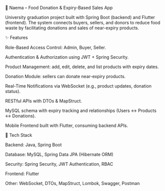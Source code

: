 🍏 Naema – Food Donation & Expiry-Based Sales App

University graduation project built with Spring Boot (backend) and Flutter (frontend).
The system connects buyers, sellers, and donors to reduce food waste by facilitating donations and sales of near-expiry products.

✨ Features

Role-Based Access Control: Admin, Buyer, Seller.

Authentication & Authorization using JWT + Spring Security.

Product Management: add, edit, delete, and list products with expiry dates.

Donation Module: sellers can donate near-expiry products.

Real-Time Notifications via WebSocket (e.g., product updates, donation status).

RESTful APIs with DTOs & MapStruct.

MySQL schema with expiry tracking and relationships (Users ↔ Products ↔ Donations).

Mobile Frontend built with Flutter, consuming backend APIs.

🧱 Tech Stack

Backend: Java, Spring Boot

Database: MySQL, Spring Data JPA (Hibernate ORM)

Security: Spring Security, JWT Authentication, RBAC

Frontend: Flutter

Other: WebSocket, DTOs, MapStruct, Lombok, Swagger, Postman
